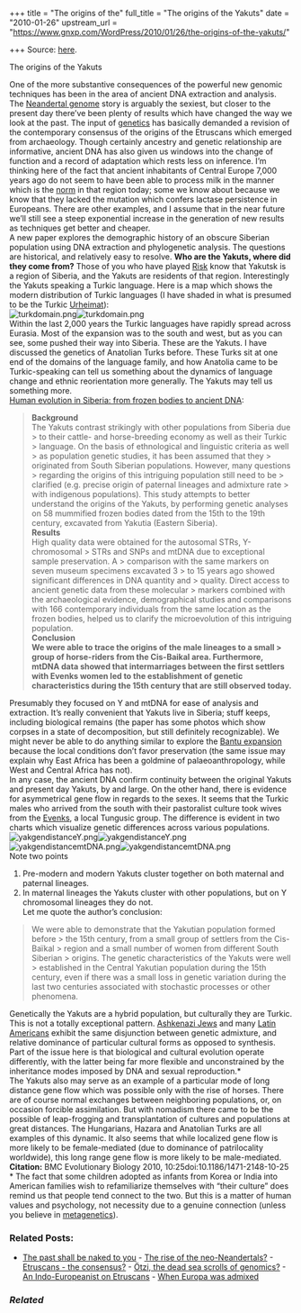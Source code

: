 +++
title = "The origins of the"
full_title = "The origins of the Yakuts"
date = "2010-01-26"
upstream_url = "https://www.gnxp.com/WordPress/2010/01/26/the-origins-of-the-yakuts/"

+++
Source: [here](https://www.gnxp.com/WordPress/2010/01/26/the-origins-of-the-yakuts/).

The origins of the Yakuts

One of the more substantive consequences of the powerful new genomic techniques has been in the area of ancient DNA extraction and analysis. The [Neandertal genome](http://news.nationalgeographic.com/news/2009/02/090212-neanderthal-genome.html) story is arguably the sexiest, but closer to the present day there’ve been plenty of results which have changed the way we look at the past. The input of [genetics](https://www.google.com/cse?cx=017254414699180528062:uyrcvn__yd0&q=etruscan+site:http://scienceblogs.com/gnxp/&sa=Search) has basically demanded a revision of the contemporary consensus of the origins of the Etruscans which emerged from archaeology. Though certainly ancestry and genetic relationship are informative, ancient DNA has also given us windows into the change of function and a record of adaptation which rests less on inference. I’m thinking here of the fact that ancient inhabitants of Central Europe 7,000 years ago do not seem to have been able to process milk in the manner which is the [norm](https://www.google.com/custom?hl=en&safe=off&client=pub-5976931228913298&cof=FORID:13;AH:left;S:http://scienceblogs.com;CX:ScienceBlogs%252Ecom%2520Search%2520Engine;L:http://scienceblogs.com/channel/img/logo_science-blogs.gif;LH:66;LP:1;VLC:%23551a8b;DIV:%23cccccc;&cx=017254414699180528062:uyrcvn__yd0&adkw=AELymgUtRu9PUxE0rbOH01Ehm8Q09NlTziwl2cg3dhXBXwRgobYdQu8yOW1lpAnNatWQC1PGHo2dq33ldQVxOw7sghXh_QNYY-x--eTMFh8tV970GPUd0BuF3Z7HngJmAgnYOFjifqEOtFlDuiMsR4AjU36Bx6WufhfFidXRHBtrC1gP27XmX7sRlupAoV0IfzLw9YUh_AMka1H7lcXWTCTtXIfwiu5xzw&boostcse=0&ei=ZpFeS_jGC4G4M-CdhYoP&sa=X&oi=spell&resnum=0&ct=result&cd=1&q=lactase+persistence+site:http://scienceblogs.com/gnxp/&spell=1) in that region today; some we know about because we know that they lacked the mutation which confers lactase persistence in Europeans. There are other examples, and I assume that in the near future we’ll still see a steep exponential increase in the generation of new results as techniques get better and cheaper.  
A new paper explores the demographic history of an obscure Siberian population using DNA extraction and phylogenetic analysis. The questions are historical, and relatively easy to resolve. **Who are the Yakuts, where did they come from?** Those of you who have played [Risk](https://en.wikipedia.org/wiki/Risk_(game)) know that Yakutsk is a region of Siberia, and the Yakuts are residents of that region. Interestingly the Yakuts speaking a Turkic language. Here is a map which shows the modern distribution of Turkic languages (I have shaded in what is presumed to be the Turkic [Urheimat](https://en.wikipedia.org/wiki/Urheimat)):  
![turkdomain.png](https://i0.wp.com/blogs.discovermagazine.com/gnxp/files/turkdomain.png?resize=500%2C276)![turkdomain.png](https://i0.wp.com/blogs.discovermagazine.com/gnxp/files/turkdomain.png?resize=500%2C276)  
Within the last 2,000 years the Turkic languages have rapidly spread across Eurasia. Most of the expansion was to the south and west, but as you can see, some pushed their way into Siberia. These are the Yakuts. I have discussed the genetics of Anatolian Turks before. These Turks sit at one end of the domains of the language family, and how Anatolia came to be Turkic-speaking can tell us something about the dynamics of language change and ethnic reorientation more generally. The Yakuts may tell us something more.  
[Human evolution in Siberia: from frozen bodies to ancient DNA](http://www.biomedcentral.com/1471-2148/10/25):

> **Background**  
> The Yakuts contrast strikingly with other populations from Siberia due > to their cattle- and horse-breeding economy as well as their Turkic > language. On the basis of ethnological and linguistic criteria as well > as population genetic studies, it has been assumed that they > originated from South Siberian populations. However, many questions > regarding the origins of this intriguing population still need to be > clarified (e.g. precise origin of paternal lineages and admixture rate > with indigenous populations). This study attempts to better understand the origins of the Yakuts, by performing genetic analyses on 58 mummified frozen bodies dated from the 15th to the 19th century, excavated from Yakutia (Eastern Siberia).  
> **Results**  
> High quality data were obtained for the autosomal STRs, Y-chromosomal > STRs and SNPs and mtDNA due to exceptional sample preservation. A > comparison with the same markers on seven museum specimens excavated 3 > to 15 years ago showed significant differences in DNA quantity and > quality. Direct access to ancient genetic data from these molecular > markers combined with the archaeological evidence, demographical studies and comparisons with 166 contemporary individuals from the same location as the frozen bodies, helped us to clarify the microevolution of this intriguing population.  
> **Conclusion**  
> **We were able to trace the origins of the male lineages to a small > group of horse-riders from the Cis-Baikal area. Furthermore, mtDNA data showed that intermarriages between the first settlers with Evenks women led to the establishment of genetic characteristics during the 15th century that are still observed today.**

Presumably they focused on Y and mtDNA for ease of analysis and extraction. It’s really convenient that Yakuts live in Siberia; stuff keeps, including biological remains (the paper has some photos which show corpses in a state of decomposition, but still definitely recognizable). We might never be able to do anything similar to explore the [Bantu expansion](https://en.wikipedia.org/wiki/Bantu_expansion) because the local conditions don’t favor preservation (the same issue may explain why East Africa has been a goldmine of palaeoanthropology, while West and Central Africa has not).  
In any case, the ancient DNA confirm continuity between the original Yakuts and present day Yakuts, by and large. On the other hand, there is evidence for asymmetrical gene flow in regards to the sexes. It seems that the Turkic males who arrived from the south with their pastoralist culture took wives from the [Evenks](https://en.wikipedia.org/wiki/Evenks), a local Tungusic group. The difference is evident in two charts which visualize genetic differences across various populations.  
![yakgendistanceY.png](https://i0.wp.com/blogs.discovermagazine.com/gnxp/files/yakgendistanceY.png?resize=500%2C347)![yakgendistanceY.png](https://i0.wp.com/blogs.discovermagazine.com/gnxp/files/yakgendistanceY.png?resize=500%2C347)  
![yakgendistancemtDNA.png](https://i0.wp.com/blogs.discovermagazine.com/gnxp/files/yakgendistancemtDNA.png?resize=500%2C284)![yakgendistancemtDNA.png](https://i0.wp.com/blogs.discovermagazine.com/gnxp/files/yakgendistancemtDNA.png?resize=500%2C284)  
Note two points  
1) Pre-modern and modern Yakuts cluster together on both maternal and paternal lineages.  
2) In maternal lineages the Yakuts cluster with other populations, but on Y chromosomal lineages they do not.  
Let me quote the author’s conclusion:

> We were able to demonstrate that the Yakutian population formed before > the 15th century, from a small group of settlers from the Cis-Baïkal > region and a small number of women from different South Siberian > origins. The genetic characteristics of the Yakuts were well > established in the Central Yakutian population during the 15th century, even if there was a small loss in genetic variation during the last two centuries associated with stochastic processes or other phenomena.

Genetically the Yakuts are a hybrid population, but culturally they are Turkic. This is not a totally exceptional pattern. [Ashkenazi Jews](https://www.google.com/cse?cx=017254414699180528062:uyrcvn__yd0&q=ashkenazi+site:http://scienceblogs.com/gnxp/&sa=Search) and many [Latin Americans](https://www.google.com/custom?hl=en&safe=off&client=pub-5976931228913298&cof=FORID:13;AH:left;S:http://scienceblogs.com;CX:ScienceBlogs%252Ecom%2520Search%2520Engine;L:http://scienceblogs.com/channel/img/logo_science-blogs.gif;LH:66;LP:1;VLC:%23551a8b;DIV:%23cccccc;&adkw=AELymgXW2LYxlX3oW2S6ISaRQO4iZwRgp517FPsjnObZZ7QWBPWTamI2FDfJPpRch7pYdQ9wofVnaiNu0mnOtMz8rr2-An2Gs3Da0EX0TOebf9ySvyL2nf-tz4sgkSvgYl-prr1ZWHmTo-zvL6ZfrvqKbn4SfgzorbpovePgWAL_5mkRDjc3EpXRfuQXoQ5c9ZlGBh_DA0nSPmaN6gN3NCDvYylyudGI4A&boostcse=0&q=mestizos+site:http://scienceblogs.com/gnxp/&btnG=Search&cx=017254414699180528062:uyrcvn__yd0) exhibit the same disjunction between genetic admixture, and relative dominance of particular cultural forms as opposed to synthesis. Part of the issue here is that biological and cultural evolution operate differently, with the latter being far more flexible and unconstrained by the inheritance modes imposed by DNA and sexual reproduction.\*  
The Yakuts also may serve as an example of a particular mode of long distance gene flow which was possible only with the rise of horses. There are of course normal exchanges between neighboring populations, or, on occasion forcible assimilation. But with nomadism there came to be the possible of leap-frogging and transplantation of cultures and populations at great distances. The Hungarians, Hazara and Anatolian Turks are all examples of this dynamic. It also seems that while localized gene flow is more likely to be female-mediated (due to dominance of patrilocality worldwide), this long range gene flow is more likely to be male-mediated.  
**Citation:** BMC Evolutionary Biology 2010, 10:25doi:10.1186/1471-2148-10-25  
\* The fact that some children adopted as infants from Korea or India into American families wish to refamiliarize themselves with “their culture” does remind us that people tend connect to the two. But this is a matter of human values and psychology, not necessity due to a genuine connection (unless you believe in [metagenetics](https://en.wikipedia.org/wiki/Asatru_Folk_Assembly#.22Metagenetics.22)).

### Related Posts:

- [The past shall be naked to
  you](https://www.gnxp.com/WordPress/2015/03/11/the-past-shall-be-naked-to-you/) - [The rise of the
  neo-Neandertals?](https://www.gnxp.com/WordPress/2010/02/10/the-rise-of-the-neo-neandertals/) - [Etruscans - the
  consensus?](https://www.gnxp.com/WordPress/2007/03/08/etruscans-the-consensus/) - [Ötzi, the dead sea scrolls of
  genomics?](https://www.gnxp.com/WordPress/2011/10/24/otzi-the-dead-sea-scrolls-of-genomics/) - [An Indo-Europeanist on
  Etruscans](https://www.gnxp.com/WordPress/2007/03/19/an-indo-europeanist-on-etruscans/) - [When Europa was
  admixed](https://www.gnxp.com/WordPress/2014/07/30/when-europa-was-admixed/)

### *Related*

[](https://www.addtoany.com/add_to/facebook?linkurl=https%3A%2F%2Fwww.gnxp.com%2FWordPress%2F2010%2F01%2F26%2Fthe-origins-of-the-yakuts%2F&linkname=The%20origins%20of%20the%20Yakuts "Facebook")[](https://www.addtoany.com/add_to/twitter?linkurl=https%3A%2F%2Fwww.gnxp.com%2FWordPress%2F2010%2F01%2F26%2Fthe-origins-of-the-yakuts%2F&linkname=The%20origins%20of%20the%20Yakuts "Twitter")[](https://www.addtoany.com/add_to/email?linkurl=https%3A%2F%2Fwww.gnxp.com%2FWordPress%2F2010%2F01%2F26%2Fthe-origins-of-the-yakuts%2F&linkname=The%20origins%20of%20the%20Yakuts "Email")[](https://www.addtoany.com/share)
